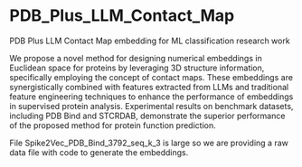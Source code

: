 # PDB_Plus_LLM_Contact_Map
PDB Plus LLM Contact Map embedding for ML classification research work 


We propose a novel method for designing numerical embeddings in Euclidean space for proteins by leveraging 3D structure information, specifically employing the concept of contact maps. These embeddings are synergistically combined with features extracted from LLMs and traditional feature engineering techniques to enhance the performance of embeddings in supervised protein analysis. Experimental results on benchmark datasets, including PDB Bind and STCRDAB, demonstrate the superior performance of the proposed method for protein function prediction.


File Spike2Vec_PDB_Bind_3792_seq_k_3 is large so we are providing a raw data file with code to generate the embeddings. 
